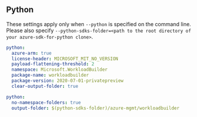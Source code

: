 ## Python

These settings apply only when `--python` is specified on the command line.
Please also specify `--python-sdks-folder=<path to the root directory of your azure-sdk-for-python clone>`.

```yaml $(python)
python:
  azure-arm: true
  license-header: MICROSOFT_MIT_NO_VERSION
  payload-flattening-threshold: 2
  namespace: Microsoft.WorkloadBuilder
  package-name: workloadbuilder
  package-version: 2020-07-01-privatepreview
  clear-output-folder: true
```

```yaml $(python)
python:
  no-namespace-folders: true
  output-folder: $(python-sdks-folder)/azure-mgmt/workloadbuilder
```
